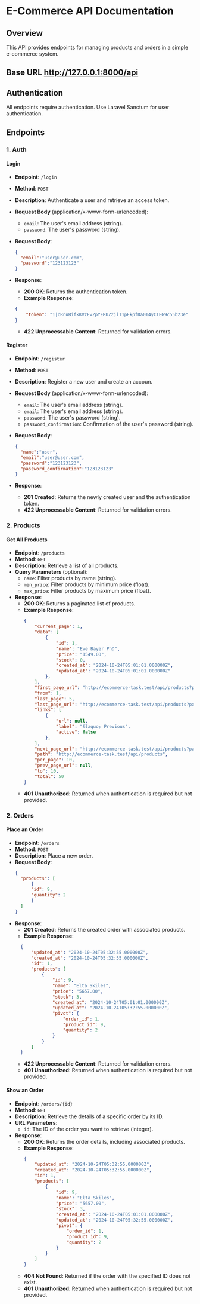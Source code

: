# E-Commerce API Documentation

## Overview

This API provides endpoints for managing products and orders in a simple e-commerce system.

## Base URL http://127.0.0.1:8000/api
## Authentication

All endpoints require authentication. Use Laravel Sanctum for user authentication.

## Endpoints

### 1. Auth
#### Login

- **Endpoint**: `/login`
- **Method**: `POST`
- **Description**: Authenticate a user and retrieve an access token.
- **Request Body** (application/x-www-form-urlencoded):
  - `email`: The user's email address (string).
  - `password`: The user's password (string).
  
- **Request Body**:
  ```json
  {   
    "email":"user@user.com",
    "password":"123123123"
  }
  ```
- **Response**:
    - **200 OK**: Returns the authentication token.
    - **Example Response**:
    ```json
    {
        "token": "1|dRnuBifkKVzEvZpYERUZzjlT1pEkpfDa0I4yCIEG9c55b23e"
    }
    ```
   - **422 Unprocessable Content**: Returned for validation errors.
  
#### Register

- **Endpoint**: `/register`
- **Method**: `POST`
- **Description**: Register a new user and create an accoun.
- **Request Body** (application/x-www-form-urlencoded):
  - `email`: The user's email address (string).
  - `email`: The user's email address (string).
  - `password`: The user's password (string).
  - `password_confirmation`: Confirmation of the user's password (string).
  
- **Request Body**:
  ```json
  {   
    "name":"user",
    "email":"user@user.com",
    "password":"123123123",
    "password_confirmation":"123123123"
  }
  ```
- **Response**:
    - **201 Created**: Returns the newly created user and the authentication token.
    <!-- - **Example Response**:
    ```json
    {
    "user": {
        "id": 1,
        "name": "user",
        "email": "user@user.com"
    },
    "token": "1|dRnuBifkKVzEvZpYERUZzjlT1pEkpfDa0I4yCIEG9c55b23e"
    }
    ``` -->
   - **422 Unprocessable Content**: Returned for validation errors.


### 2. Products

#### Get All Products

- **Endpoint**: `/products`
- **Method**: `GET`
- **Description**: Retrieve a list of all products.
- **Query Parameters** (optional):
  - `name`: Filter products by name (string).
  - `min_price`: Filter products by minimum price (float).
  - `max_price`: Filter products by maximum price (float).
- **Response**:
  - **200 OK**: Returns a paginated list of products.
  - **Example Response**:
    ```json
    {
        "current_page": 1,
        "data": [
            {
                "id": 1,
                "name": "Eve Bayer PhD",
                "price": "1549.00",
                "stock": 0,
                "created_at": "2024-10-24T05:01:01.000000Z",
                "updated_at": "2024-10-24T05:01:01.000000Z"
            },
        ],
        "first_page_url": "http://ecommerce-task.test/api/products?page=1",
        "from": 1,
        "last_page": 5,
        "last_page_url": "http://ecommerce-task.test/api/products?page=5",
        "links": [
            {
                "url": null,
                "label": "&laquo; Previous",
                "active": false
            },
        ],
        "next_page_url": "http://ecommerce-task.test/api/products?page=2",
        "path": "http://ecommerce-task.test/api/products",
        "per_page": 10,
        "prev_page_url": null,
        "to": 10,
        "total": 50
    }
    ```
   - **401 Unauthorized**: Returned when authentication is required but not provided.

### 2. Orders

#### Place an Order

- **Endpoint**: `/orders`
- **Method**: `POST`
- **Description**: Place a new order.
- **Request Body**:
  ```json
  {
    "products": [
        {
        "id": 9,
        "quantity": 2
        }
    ]
  }
  ```
- **Response**:
  - **201 Created**: Returns the created order with associated products.
  - **Example Response**:
  ```json
    {
        "updated_at": "2024-10-24T05:32:55.000000Z",
        "created_at": "2024-10-24T05:32:55.000000Z",
        "id": 1,
        "products": [
            {
                "id": 9,
                "name": "Elta Skiles",
                "price": "5657.00",
                "stock": 3,
                "created_at": "2024-10-24T05:01:01.000000Z",
                "updated_at": "2024-10-24T05:32:55.000000Z",
                "pivot": {
                    "order_id": 1,
                    "product_id": 9,
                    "quantity": 2
                }
            }
        ]
    }
  ```
   - **422 Unprocessable Content**: Returned for validation errors.
   - **401 Unauthorized**: Returned when authentication is required but not provided.
     
#### Show an Order
- **Endpoint**: `/orders/{id}`
- **Method**: `GET`
- **Description**: Retrieve the details of a specific order by its ID.
- **URL Parameters**:
  - `id`: The ID of the order you want to retrieve (integer).
- **Response**:
  - **200 OK**: Returns the order details, including associated products.
  - **Example Response**:
    ```json
    {
        "updated_at": "2024-10-24T05:32:55.000000Z",
        "created_at": "2024-10-24T05:32:55.000000Z",
        "id": 1,
        "products": [
            {
                "id": 9,
                "name": "Elta Skiles",
                "price": "5657.00",
                "stock": 3,
                "created_at": "2024-10-24T05:01:01.000000Z",
                "updated_at": "2024-10-24T05:32:55.000000Z",
                "pivot": {
                    "order_id": 1,
                    "product_id": 9,
                    "quantity": 2
                }
            }
        ]
    }
    ```
   - **404 Not Found**: Returned if the order with the specified ID does not exist.
   - **401 Unauthorized**: Returned when authentication is required but not provided.
